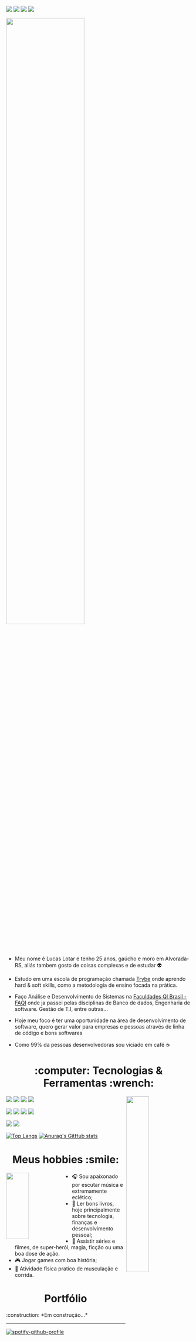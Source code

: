 <a href="https://www.linkedin.com/in/lucaslotar/"><img src="https://img.shields.io/badge/LinkedIn-0077B5?style=for-the-badge&logo=linkedin&logoColor=white" /></a>
<a href="https://twitter.com/LLotar"><img src="https://img.shields.io/badge/Twitter-1DA1F2?style=for-the-badge&logo=twitter&logoColor=white" /></a>
<a href="https://www.instagram.com/l_lotar/?hl=pt-br"><img src="https://img.shields.io/badge/Instagram-E4405F?style=for-the-badge&logo=instagram&logoColor=white" /></a>
<a href="https://github.com/Lotar-lucas"><img src="https://img.shields.io/badge/GitHub-100000?style=for-the-badge&logo=github&logoColor=white"  /></a>

<!-- <h1 align="center"> Hello Visitante :wave: </h1>  -->

<a href="https://media.giphy.com/media/lpnJDo7ExzUymI3JEv/giphy.gif"> 
  <img align="center" src="https://media.giphy.com/media/lpnJDo7ExzUymI3JEv/giphy.gif" width="65%" />
 </a>

* Meu nome é Lucas Lotar e tenho 25 anos, gaúcho e moro em Alvorada-RS, aliás tambem gosto de coisas complexas e de estudar :alien:

* Estudo em uma escola de programação chamada [Trybe](https://www.betrybe.com/) onde aprendo hard & soft skills, como a metodologia de ensino focada na prática.

* Faço Análise e Desenvolvimento de Sistemas na [Faculdades QI Brasil - FAQI](https://qi.edu.br/) onde ja passei pelas disciplinas de Banco de dados, Engenharia de software. Gestão de T.I, entre outras...

* Hoje meu foco é ter uma oportunidade na área de desenvolvimento de software, quero gerar valor para empresas e pessoas através de linha de código e bons softwares

* Como 99% da pessoas desenvolvedoras sou viciado em café :coffee:

<h1 align="center"> :computer: Tecnologias & Ferramentas :wrench: </h1>

<a href="https://media.giphy.com/media/QaMhVZVwOvDiw/giphy.gif"> 
  <img align="right" src="https://media.giphy.com/media/QaMhVZVwOvDiw/giphy.gif" width="35%"  />
 </a>

<img src="https://img.shields.io/badge/React-20232A?style=for-the-badge&logo=react&logoColor=61DAFB" />     <img src="https://img.shields.io/badge/Jest-C21325?style=for-the-badge&logo=jest&logoColor=white" />     <img src="https://img.shields.io/badge/Redux-593D88?style=for-the-badge&logo=redux&logoColor=white" />  <img src="https://img.shields.io/badge/React_Router-CA4245?style=for-the-badge&logo=react-router&logoColor=white" />

<img src="https://img.shields.io/badge/JavaScript-F7DF1E?style=for-the-badge&logo=javascript&logoColor=black" />     <img src="https://img.shields.io/badge/CSS3-1572B6?style=for-the-badge&logo=css3&logoColor=white" />     <img src="https://img.shields.io/badge/HTML5-E34F26?style=for-the-badge&logo=html5&logoColor=white" />     <img src="https://img.shields.io/badge/Bootstrap-563D7C?style=for-the-badge&logo=bootstrap&logoColor=white" />

<img src="https://img.shields.io/badge/Git-F05032?style=for-the-badge&logo=git&logoColor=white" />     <img src="https://img.shields.io/badge/Visual_Studio_Code-0078D4?style=for-the-badge&logo=visual%20studio%20code&logoColor=white" />

[![Top Langs](https://github-readme-stats.vercel.app/api/top-langs/?username=Lotar-lucas&layout=compact&theme=midnight-purple&hide=html)](https://github.com/anuraghazra/github-readme-stats)
[![Anurag's GitHub stats](https://github-readme-stats.vercel.app/api?username=Lotar-lucas&count_private=true&show_icons=true&theme=midnight-purple)](https://github.com/anuraghazra/github-readme-stats)                 

 
<h1 align="center">Meus hobbies :smile:</h1>

<a href="https://media.giphy.com/media/pv9vqIFuUD44TdnR73/giphy.gif"> 
  <img align="left" src="https://media.giphy.com/media/pv9vqIFuUD44TdnR73/giphy.gif" width="35%" height="180px" />
 </a>

* :headphones: Sou apaixonado por escutar música e extremamente eclético;
* :book: Ler bons livros, hoje principalmente sobre tecnologia, finanças e desenvolvimento pessoal;
* :movie_camera: Assistir séries e filmes, de super-herói, magia, ficção ou uma boa dose de ação.
* :video_game: Jogar games com boa história;
* :runner: Atividade física pratico de musculação e corrida.

<h1 align="center"> Portfólio </h1>
:construction: *Em construção...* 

-------------------------------------------------------------------------------------------------------------------------

[![spotify-github-profile](https://spotify-github-profile.vercel.app/api/view?uid=12177144125&cover_image=true&theme=natemoo-re)](https://github.com/kittinan/spotify-github-profile)

